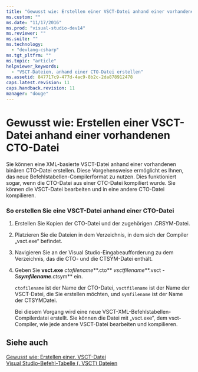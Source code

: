 ```yaml
---
title: "Gewusst wie: Erstellen einer VSCT-Datei anhand einer vorhandenen CTO-Datei | Microsoft Docs"
ms.custom: ""
ms.date: "11/17/2016"
ms.prod: "visual-studio-dev14"
ms.reviewer: ""
ms.suite: ""
ms.technology: 
  - "devlang-csharp"
ms.tgt_pltfrm: ""
ms.topic: "article"
helpviewer_keywords: 
  - "VSCT-Dateien, anhand einer CTO-Datei erstellen"
ms.assetid: 847717c9-477d-4ac9-8b2c-2da878912478
caps.latest.revision: 11
caps.handback.revision: 11
manager: "douge"
---
```

# Gewusst wie: Erstellen einer VSCT-Datei anhand einer vorhandenen CTO-Datei
Sie können eine XML\-basierte VSCT\-Datei anhand einer vorhandenen binären CTO\-Datei erstellen. Diese Vorgehensweise ermöglicht es Ihnen, das neue Befehlstabellen\-Compilerformat zu nutzen. Dies funktioniert sogar, wenn die CTO\-Datei aus einer CTC\-Datei kompiliert wurde. Sie können die VSCT\-Datei bearbeiten und in eine andere CTO\-Datei kompilieren.  
  
### So erstellen Sie eine VSCT\-Datei anhand einer CTO\-Datei  
  
1.  Erstellen Sie Kopien der CTO\-Datei und der zugehörigen .CRSYM\-Datei.  
  
2.  Platzieren Sie die Dateien in dem Verzeichnis, in dem sich der Compiler „vsct.exe“ befindet.  
  
3.  Navigieren Sie an der Visual Studio\-Eingabeaufforderung zu dem Verzeichnis, das die CTO\- und die CTSYM\-Datei enthält.  
  
4.  Geben Sie **vsct.exe** *ctofilename***.cto** *vsctfilename***.vsct \-S***symfilename***.ctsym** ein.  
  
     `ctofilename` ist der Name der CTO\-Datei, `vsctfilename` ist der Name der VSCT\-Datei, die Sie erstellen möchten, und `symfilename` ist der Name der CTSYMDatei.  
  
     Bei diesem Vorgang wird eine neue VSCT\-XML\-Befehlstabellen\-Compilerdatei erstellt. Sie können die Datei mit „vsct.exe“, dem vsct\-Compiler, wie jede andere VSCT\-Datei bearbeiten und kompilieren.  
  
## Siehe auch  
 [Gewusst wie: Erstellen einer. VSCT\-Datei](../extensibility/internals/how-to-create-a-dot-vsct-file.md)   
 [Visual Studio\-Befehl\-Tabelle \(. VSCT\) Dateien](../extensibility/internals/visual-studio-command-table-dot-vsct-files.md)